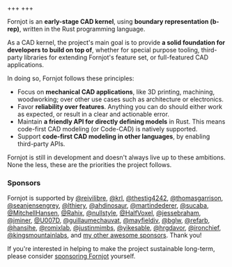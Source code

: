 +++
+++

Fornjot is an **early-stage CAD kernel**, using **boundary representation (b-rep)**, written in the Rust programming language.

As a CAD kernel, the project's main goal is to provide **a solid foundation for developers to build on top of**, whether for special purpose tooling, third-party libraries for extending Fornjot's feature set, or full-featured CAD applications.

In doing so, Fornjot follows these principles:

- Focus on **mechanical CAD applications**, like 3D printing, machining, woodworking; over other use cases such as architecture or electronics.
- Favor **reliability over features**. Anything you can do should either work as expected, or result in a clear and actionable error.
- Maintain **a friendly API for directly defining models** in Rust. This means code-first CAD modeling (or Code-CAD) is natively supported.
- Support **code-first CAD modeling in other languages**, by enabling third-party APIs.

Fornjot is still in development and doesn't always live up to these ambitions. None the less, these are the priorities the project follows.


### Sponsors

Fornjot is supported by [@reivilibre](https://github.com/reivilibre), [@krl](https://github.com/krl), [@thestig4242](https://github.com/thestig4242), [@thomasgarrison](https://github.com/thomasgarrison), [@seanjensengrey](https://github.com/seanjensengrey), [@lthiery](https://github.com/lthiery), [@ahdinosaur](https://github.com/ahdinosaur), [@martindederer](https://github.com/martindederer), [@sucaba](https://github.com/sucaba), [@MitchellHansen](https://github.com/MitchellHansen), [@Rahix](https://github.com/Rahix), [@nullstyle](https://github.com/nullstyle), [@HalfVoxel](https://github.com/HalfVoxel), [@jessebraham](https://github.com/jessebraham), [@jminer](https://github.com/jminer), [@U007D](https://github.com/U007D), [@guillaumechauvat](https://github.com/guillaumechauvat), [@mayfieldiv](https://github.com/mayfieldiv), [@bglw](https://github.com/bglw), [@refarb](https://github.com/refarb), [@hansihe](https://github.com/hansihe), [@romixlab](https://github.com/romixlab), [@justinmimbs](https://github.com/justinmimbs), [@yikesable](https://github.com/yikesable), [@hrgdavor](https://github.com/hrgdavor), [@ironchief](https://github.com/ironchief), [@kingsmountainlabs](https://github.com/kingsmountainlabs), and [my other awesome sponsors](https://github.com/sponsors/hannobraun). Thank you!

If you're interested in helping to make the project sustainable long-term, please consider [sponsoring Fornjot](https://github.com/sponsors/hannobraun) yourself.
